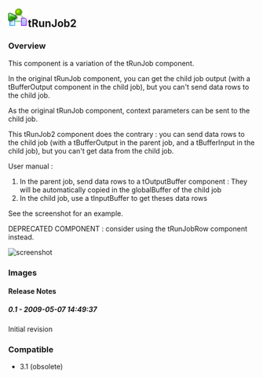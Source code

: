 ## <img src='./logo.jpg' width='40' height='40'>tRunJob2

### Overview
This component is a variation of the tRunJob component.

In the original tRunJob component, you can get the child job output (with a tBufferOutput component in the child job), but you can't send data rows to the child job.

As the original tRunJob component, context parameters can be sent to the child job.

This tRunJob2 component does the contrary : you can send data rows to the child job (with a tBufferOutput in the parent job, and a tBufferInput in the child job), but you can't get data from the child job.

User manual :
1) In the parent job, send data rows to a tOutputBuffer component : They will be automatically copied in the globalBuffer of the child job
2) In the child job, use a tInputBuffer to get theses data rows

See the screenshot for an example.

DEPRECATED COMPONENT : consider using the tRunJobRow component instead.


![screenshot](https://talendforge.org/exchange/tos/upload_tos/extension-153/screenshot.jpg)
### Images




#### Release Notes

##### 0.1 - 2009-05-07 14:49:37
Initial revision
### Compatible
 -  3.1 (obsolete)